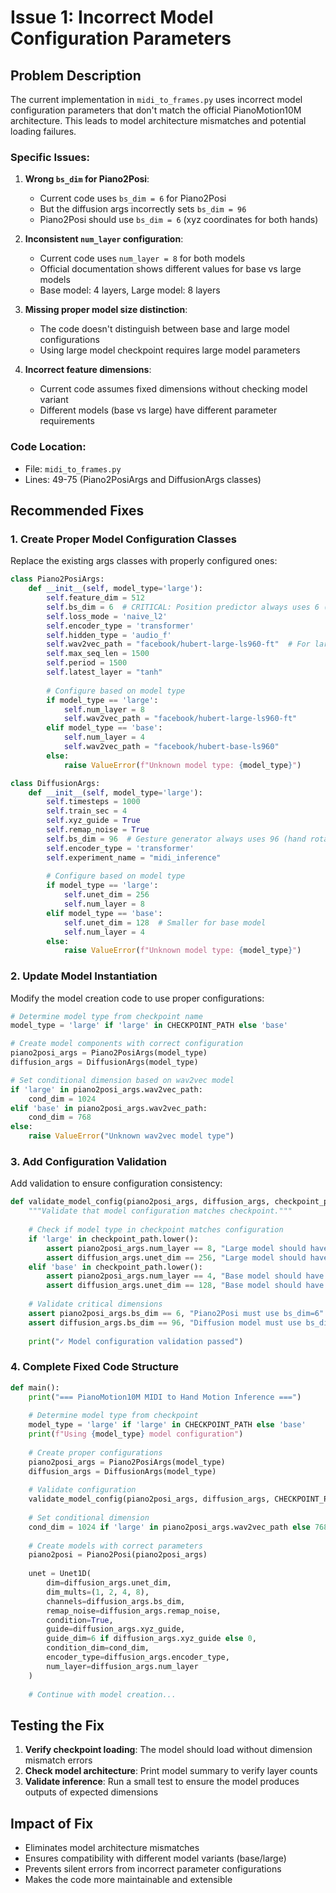 # Issue 1: Incorrect Model Configuration Parameters

## Problem Description

The current implementation in `midi_to_frames.py` uses incorrect model configuration parameters that don't match the official PianoMotion10M architecture. This leads to model architecture mismatches and potential loading failures.

### Specific Issues:

1. **Wrong `bs_dim` for Piano2Posi**: 
   - Current code uses `bs_dim = 6` for Piano2Posi
   - But the diffusion args incorrectly sets `bs_dim = 96` 
   - Piano2Posi should use `bs_dim = 6` (xyz coordinates for both hands)

2. **Inconsistent `num_layer` configuration**:
   - Current code uses `num_layer = 8` for both models
   - Official documentation shows different values for base vs large models
   - Base model: 4 layers, Large model: 8 layers

3. **Missing proper model size distinction**:
   - The code doesn't distinguish between base and large model configurations
   - Using large model checkpoint requires large model parameters

4. **Incorrect feature dimensions**:
   - Current code assumes fixed dimensions without checking model variant
   - Different models (base vs large) have different parameter requirements

### Code Location:
- File: `midi_to_frames.py`
- Lines: 49-75 (Piano2PosiArgs and DiffusionArgs classes)

## Recommended Fixes

### 1. Create Proper Model Configuration Classes

Replace the existing args classes with properly configured ones:

```python
class Piano2PosiArgs:
    def __init__(self, model_type='large'):
        self.feature_dim = 512
        self.bs_dim = 6  # CRITICAL: Position predictor always uses 6 (xyz for both hands)
        self.loss_mode = 'naive_l2'
        self.encoder_type = 'transformer'
        self.hidden_type = 'audio_f'
        self.wav2vec_path = "facebook/hubert-large-ls960-ft"  # For large model
        self.max_seq_len = 1500
        self.period = 1500
        self.latest_layer = "tanh"
        
        # Configure based on model type
        if model_type == 'large':
            self.num_layer = 8
            self.wav2vec_path = "facebook/hubert-large-ls960-ft"
        elif model_type == 'base':
            self.num_layer = 4
            self.wav2vec_path = "facebook/hubert-base-ls960"
        else:
            raise ValueError(f"Unknown model type: {model_type}")

class DiffusionArgs:
    def __init__(self, model_type='large'):
        self.timesteps = 1000
        self.train_sec = 4
        self.xyz_guide = True
        self.remap_noise = True
        self.bs_dim = 96  # Gesture generator always uses 96 (hand rotation parameters)
        self.encoder_type = 'transformer'
        self.experiment_name = "midi_inference"
        
        # Configure based on model type
        if model_type == 'large':
            self.unet_dim = 256
            self.num_layer = 8
        elif model_type == 'base':
            self.unet_dim = 128  # Smaller for base model
            self.num_layer = 4
        else:
            raise ValueError(f"Unknown model type: {model_type}")
```

### 2. Update Model Instantiation

Modify the model creation code to use proper configurations:

```python
# Determine model type from checkpoint name
model_type = 'large' if 'large' in CHECKPOINT_PATH else 'base'

# Create model components with correct configuration
piano2posi_args = Piano2PosiArgs(model_type)
diffusion_args = DiffusionArgs(model_type)

# Set conditional dimension based on wav2vec model
if 'large' in piano2posi_args.wav2vec_path:
    cond_dim = 1024
elif 'base' in piano2posi_args.wav2vec_path:
    cond_dim = 768
else:
    raise ValueError("Unknown wav2vec model type")
```

### 3. Add Configuration Validation

Add validation to ensure configuration consistency:

```python
def validate_model_config(piano2posi_args, diffusion_args, checkpoint_path):
    """Validate that model configuration matches checkpoint."""
    
    # Check if model type in checkpoint matches configuration
    if 'large' in checkpoint_path.lower():
        assert piano2posi_args.num_layer == 8, "Large model should have 8 layers"
        assert diffusion_args.unet_dim == 256, "Large model should have unet_dim=256"
    elif 'base' in checkpoint_path.lower():
        assert piano2posi_args.num_layer == 4, "Base model should have 4 layers"
        assert diffusion_args.unet_dim == 128, "Base model should have unet_dim=128"
    
    # Validate critical dimensions
    assert piano2posi_args.bs_dim == 6, "Piano2Posi must use bs_dim=6"
    assert diffusion_args.bs_dim == 96, "Diffusion model must use bs_dim=96"
    
    print("✓ Model configuration validation passed")
```

### 4. Complete Fixed Code Structure

```python
def main():
    print("=== PianoMotion10M MIDI to Hand Motion Inference ===")
    
    # Determine model type from checkpoint
    model_type = 'large' if 'large' in CHECKPOINT_PATH else 'base'
    print(f"Using {model_type} model configuration")
    
    # Create proper configurations
    piano2posi_args = Piano2PosiArgs(model_type)
    diffusion_args = DiffusionArgs(model_type)
    
    # Validate configuration
    validate_model_config(piano2posi_args, diffusion_args, CHECKPOINT_PATH)
    
    # Set conditional dimension
    cond_dim = 1024 if 'large' in piano2posi_args.wav2vec_path else 768
    
    # Create models with correct parameters
    piano2posi = Piano2Posi(piano2posi_args)
    
    unet = Unet1D(
        dim=diffusion_args.unet_dim,
        dim_mults=(1, 2, 4, 8),
        channels=diffusion_args.bs_dim,
        remap_noise=diffusion_args.remap_noise,
        condition=True,
        guide=diffusion_args.xyz_guide,
        guide_dim=6 if diffusion_args.xyz_guide else 0,
        condition_dim=cond_dim,
        encoder_type=diffusion_args.encoder_type,
        num_layer=diffusion_args.num_layer
    )
    
    # Continue with model creation...
```

## Testing the Fix

1. **Verify checkpoint loading**: The model should load without dimension mismatch errors
2. **Check model architecture**: Print model summary to verify layer counts
3. **Validate inference**: Run a small test to ensure the model produces outputs of expected dimensions

## Impact of Fix

- Eliminates model architecture mismatches
- Ensures compatibility with different model variants (base/large)
- Prevents silent errors from incorrect parameter configurations
- Makes the code more maintainable and extensible 